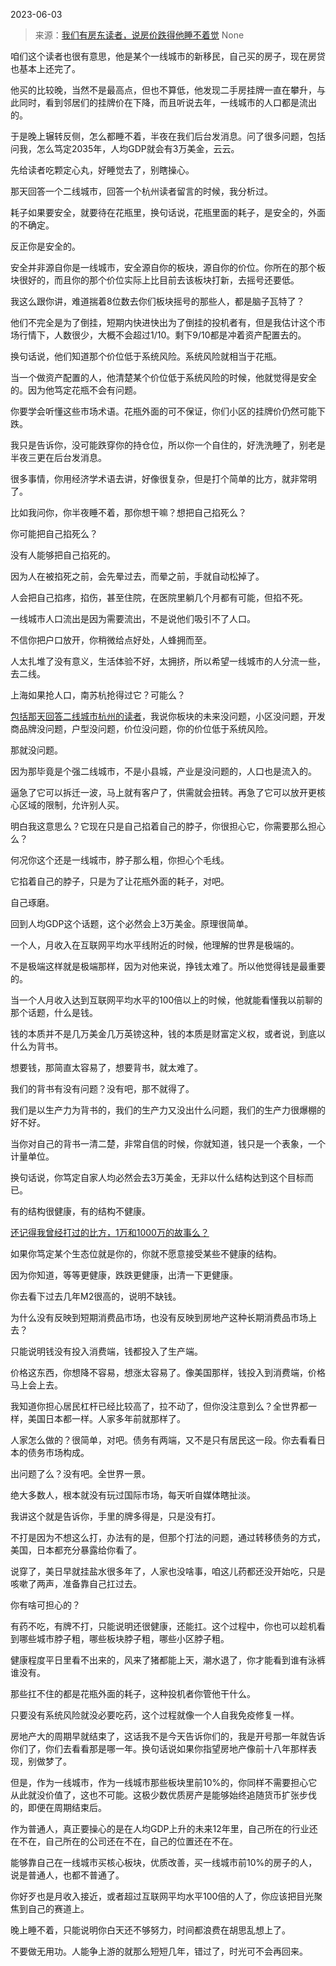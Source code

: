 2023-06-03

> 来源：[我们有房东读者，说房价跌得他睡不着觉](http://mp.weixin.qq.com/s?__biz=MzU3NDc5Nzc0NQ==&amp;mid=2247524219&amp;idx=1&amp;sn=d047e9db76f90f2fc8a7f771bb6bcfe9&amp;chksm=fd2e3da5ca59b4b3bffe914c8a50545fd931564cabd3a6e6200c6985dd670ecf87b5f987662b&amp;scene=127#wechat_redirect)
> None

咱们这个读者也很有意思，他是某个一线城市的新移民，自己买的房子，现在房贷也基本上还完了。  

他买的比较晚，当然不是最高点，但也不算低，他发现二手房挂牌一直在攀升，与此同时，看到邻居们的挂牌价在下降，而且听说去年，一线城市的人口都是流出的。  

于是晚上辗转反侧，怎么都睡不着，半夜在我们后台发消息。问了很多问题，包括问我，怎么笃定2035年，人均GDP就会有3万美金，云云。

先给读者吃颗定心丸，好睡觉去了，别瞎操心。  

那天回答一个二线城市，回答一个杭州读者留言的时候，我分析过。  

耗子如果要安全，就要待在花瓶里，换句话说，花瓶里面的耗子，是安全的，外面的不确定。  

反正你是安全的。  

安全并非源自你是一线城市，安全源自你的板块，源自你的价位。你所在的那个板块很好的，而且你的那个价位实际上比目前去该板块打新，去摇号还要低。  

我这么跟你讲，难道揣着8位数去你们板块摇号的那些人，都是脑子瓦特了？  

他们不完全是为了倒挂，短期内快进快出为了倒挂的投机者有，但是我估计这个市场行情下，人数很少，大概不会超过1/10。剩下9/10都是冲着资产配置去的。  

换句话说，他们知道那个价位低于系统风险。系统风险就相当于花瓶。  

当一个做资产配置的人，他清楚某个价位低于系统风险的时候，他就觉得是安全的。因为他笃定花瓶不会有问题。  

你要学会听懂这些市场术语。花瓶外面的可不保证，你们小区的挂牌价仍然可能下跌。

我只是告诉你，没可能跌穿你的持仓位，所以你一个自住的，好洗洗睡了，别老是半夜三更在后台发消息。

很多事情，你用经济学术语去讲，好像很复杂，但是打个简单的比方，就非常明了。

比如我问你，你半夜睡不着，那你想干嘛？想把自己掐死么？

你可能把自己掐死么？

没有人能够把自己掐死的。  

因为人在被掐死之前，会先晕过去，而晕之前，手就自动松掉了。

人会把自己掐疼，掐伤，甚至住院，在医院里躺几个月都有可能，但掐不死。  

一线城市人口流出是因为需要流出，不是说他们吸引不了人口。  

不信你把户口放开，你稍微给点好处，人蜂拥而至。  

人太扎堆了没有意义，生活体验不好，太拥挤，所以希望一线城市的人分流一些，去二线。  

上海如果抢人口，南苏杭抢得过它？可能么？  

[包括那天回答二线城市杭州的读者](http://mp.weixin.qq.com/s?__biz=MzU3NDc5Nzc0NQ==&mid=2247524166&idx=1&sn=3e93fcaab9bb2797f4bf8145f4bf0280&chksm=fd2e3d98ca59b48e292f5e3a599d6e46fb3b43006253f1b08195ccace702726c36b8259efbf8&scene=21#wechat_redirect)，我说你板块的未来没问题，小区没问题，开发商品牌没问题，户型没问题，价位没问题，你的价位低于系统风险。  

那就没问题。

因为那毕竟是个强二线城市，不是小县城，产业是没问题的，人口也是流入的。  

逼急了它可以拆迁一波，马上就有客户了，供需就会扭转。再急了它可以放开更核心区域的限制，允许别人买。

明白我这意思么？它现在只是自己掐着自己的脖子，你很担心它，你需要那么担心么？  

何况你这个还是一线城市，脖子那么粗，你担心个毛线。

它掐着自己的脖子，只是为了让花瓶外面的耗子，对吧。  

自己琢磨。  

回到人均GDP这个话题，这个必然会上3万美金。原理很简单。

一个人，月收入在互联网平均水平线附近的时候，他理解的世界是极端的。

不是极端这样就是极端那样，因为对他来说，挣钱太难了。所以他觉得钱是最重要的。  

当一个人月收入达到互联网平均水平的100倍以上的时候，他就能看懂我以前聊的那个话题，什么是钱。

钱的本质并不是几万美金几万英镑这种，钱的本质是财富定义权，或者说，到底以什么为背书。

想要钱，那简直太容易了，想要背书，就太难了。  

我们的背书有没有问题？没有吧，那不就得了。  

我们是以生产力为背书的，我们的生产力又没出什么问题，我们的生产力很爆棚的好不好。

当你对自己的背书一清二楚，非常自信的时候，你就知道，钱只是一个表象，一个计量单位。  

换句话说，你笃定自家人均必然会去3万美金，无非以什么结构达到这个目标而已。

有的结构很健康，有的结构不健康。

[还记得我曾经打过的比方，1万和1000万的故事么？  
](https://mp.weixin.qq.com/s?__biz=MzU0MjYwNDU2Mw==&mid=2247511242&idx=1&sn=84b21a908e604836dc2ce9b74a941d15&chksm=fb1ac0b6cc6d49a08ba281907fe717adaf9bbe064b1e86212a8d32cfc9d55fcf6724746e6179&scene=21#wechat_redirect)

如果你笃定某个生态位就是你的，你就不愿意接受某些不健康的结构。  

因为你知道，等等更健康，跌跌更健康，出清一下更健康。  

你去看下过去几年M2很高的，说明不缺钱。  

为什么没有反映到短期消费品市场，也没有反映到房地产这种长期消费品市场上去？  

只能说明钱没有投入消费端，钱都投入了生产端。

价格这东西，你想降不容易，想涨太容易了。像美国那样，钱投入到消费端，价格马上会上去。  

我知道你担心居民杠杆已经比较高了，拉不动了，但你没注意到么？全世界都一样，美国日本都一样。人家多年前就那样了。  

人家怎么做的？很简单，对吧。债务有两端，又不是只有居民这一段。你去看看日本的债务市场构成。

出问题了么？没有吧。全世界一景。

绝大多数人，根本就没有玩过国际市场，每天听自媒体瞎扯淡。  

我讲这个就是告诉你，手里的牌多得是，只是没有打。  

不打是因为不想这么打，办法有的是，但那个打法的问题，通过转移债务的方式，美国，日本都充分暴露给你看了。  

说穿了，美日早就挂盐水很多年了，人家也没啥事，咱这儿药都还没开始吃，只是咳嗽了两声，准备靠自己扛过去。  

你有啥可担心的？  

有药不吃，有牌不打，只能说明还很健康，还能扛。这个过程中，你也可以趁机看到哪些城市脖子粗，哪些板块脖子粗，哪些小区脖子粗。  

健康程度平日里看不出来的，风来了猪都能上天，潮水退了，你才能看到谁有泳裤谁没有。

那些扛不住的都是花瓶外面的耗子，这种投机者你管他干什么。  

只要没有系统风险就没必要吃药，这个过程就像一个人自我免疫修复一样。  

房地产大的周期早就结束了，这话我不是今天告诉你们的，我是开号那一年就告诉你们了，你们去看看那是哪一年。换句话说如果你指望房地产像前十八年那样表现，别做梦了。

但是，作为一线城市，作为一线城市那些板块里前10%的，你同样不需要担心它从此就没价值了，这也不可能。这极少数优质房产是能够始终追随货币扩张步伐的，即便在周期结束后。

作为普通人，真正要操心的是在人均GDP上升的未来12年里，自己所在的行业还在不在，自己所在的公司还在不在，自己的位置还在不在。  

能够靠自己在一线城市买核心板块，优质改善，买一线城市前10%的房子的人，说是普通人，也都不普通了。  

你好歹也是月收入接近，或者超过互联网平均水平100倍的人了，你应该把目光聚焦到自己的赛道上。

晚上睡不着，只能说明你白天还不够努力，时间都浪费在胡思乱想上了。  

不要做无用功。人能争上游的就那么短短几年，错过了，时光可不会再回来。

